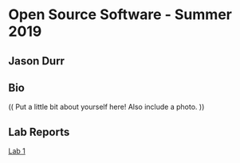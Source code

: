 # Open Source Software - Summer 2019
## Jason Durr

## Bio
(( Put a little bit about yourself here! Also include a photo. ))

## Lab Reports
[Lab 1](labs/lab-01/report.md)

